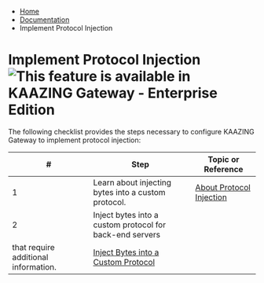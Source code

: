 -   [Home](../../index.md)
-   [Documentation](../index.md)
-   Implement Protocol Injection

<a name="authentication"></a>Implement Protocol Injection ![This feature is available in KAAZING Gateway - Enterprise Edition](images/enterprise-feature.png)
===========================================================================

The following checklist provides the steps necessary to configure KAAZING Gateway to implement protocol injection:

| \#  | Step                                                     | Topic or Reference                                       |
|-----|----------------------------------------------------------|----------------------------------------------------------|
| 1   | Learn about injecting bytes into a custom protocol.      | [About Protocol Injection](c_aaa_inject.md)            |
| 2   | Inject bytes into a custom protocol for back-end servers 
       that require additional information.                      | [Inject Bytes into a Custom Protocol](p_aaa_inject.md) |


